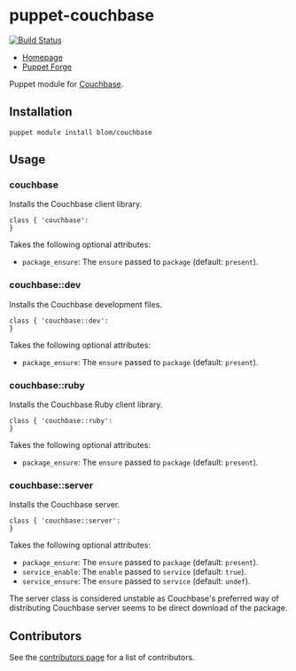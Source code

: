 puppet-couchbase
================

[![Build Status](https://travis-ci.org/blom/puppet-couchbase.png)](https://travis-ci.org/blom/puppet-couchbase)

* [Homepage](https://github.com/blom/puppet-couchbase)
* [Puppet Forge](https://forge.puppetlabs.com/blom/couchbase)

Puppet module for [Couchbase][1].

Installation
------------

    puppet module install blom/couchbase

Usage
-----

### couchbase

Installs the Couchbase client library.

    class { 'couchbase':
    }

Takes the following optional attributes:

* `package_ensure`: The `ensure` passed to `package` (default: `present`).

### couchbase::dev

Installs the Couchbase development files.

    class { 'couchbase::dev':
    }

Takes the following optional attributes:

* `package_ensure`: The `ensure` passed to `package` (default: `present`).

### couchbase::ruby

Installs the Couchbase Ruby client library.

    class { 'couchbase::ruby':
    }

Takes the following optional attributes:

* `package_ensure`: The `ensure` passed to `package` (default: `present`).

### couchbase::server

Installs the Couchbase server.

    class { 'couchbase::server':
    }

Takes the following optional attributes:

* `package_ensure`: The `ensure` passed to `package` (default: `present`).
* `service_enable`: The `enable` passed to `service` (default: `true`).
* `service_ensure`: The `ensure` passed to `service` (default: `undef`).

The server class is considered unstable as Couchbase's preferred way of
distributing Couchbase server seems to be direct download of the package.

Contributors
------------

See the [contributors page][2] for a list of contributors.

[1]: http://www.couchbase.com/
[2]: https://github.com/blom/puppet-couchbase/contributors
